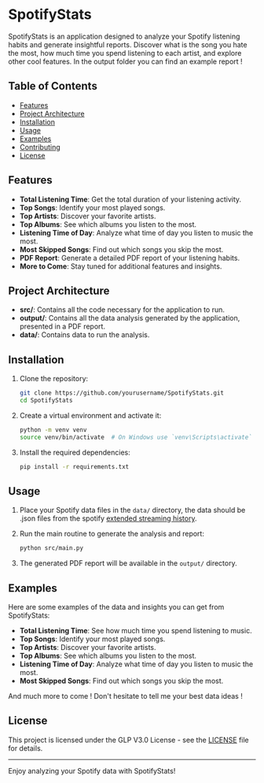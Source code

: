 # SpotifyStats

SpotifyStats is an application designed to analyze your Spotify listening habits and generate insightful reports. Discover what is the song you hate the most, how much time you spend listening to each artist, and explore other cool features.
In the output folder you can find an example report !

## Table of Contents

- [Features](#features)
- [Project Architecture](#project-architecture)
- [Installation](#installation)
- [Usage](#usage)
- [Examples](#examples)
- [Contributing](#contributing)
- [License](#license)

## Features

- **Total Listening Time**: Get the total duration of your listening activity.
- **Top Songs**: Identify your most played songs.
- **Top Artists**: Discover your favorite artists.
- **Top Albums**: See which albums you listen to the most.
- **Listening Time of Day**: Analyze what time of day you listen to music the most.
- **Most Skipped Songs**: Find out which songs you skip the most.
- **PDF Report**: Generate a detailed PDF report of your listening habits.
- **More to Come**: Stay tuned for additional features and insights.

## Project Architecture

- **src/**: Contains all the code necessary for the application to run.
- **output/**: Contains all the data analysis generated by the application, presented in a PDF report.
- **data/**: Contains data to run the analysis.

## Installation

1. Clone the repository:
    ```bash
    git clone https://github.com/yourusername/SpotifyStats.git
    cd SpotifyStats
    ```

2. Create a virtual environment and activate it:
    ```bash
    python -m venv venv
    source venv/bin/activate  # On Windows use `venv\Scripts\activate`
    ```

3. Install the required dependencies:
    ```bash
    pip install -r requirements.txt
    ```

## Usage

1. Place your Spotify data files in the `data/` directory, the data should be .json files from the spotify [extended streaming history](https://www.spotify.com/account/privacy/).

2. Run the main routine to generate the analysis and report:
    ```bash
    python src/main.py
    ```

3. The generated PDF report will be available in the `output/` directory.

## Examples

Here are some examples of the data and insights you can get from SpotifyStats:

- **Total Listening Time**: See how much time you spend listening to music.
- **Top Songs**: Identify your most played songs.
- **Top Artists**: Discover your favorite artists.
- **Top Albums**: See which albums you listen to the most.
- **Listening Time of Day**: Analyze what time of day you listen to music the most.
- **Most Skipped Songs**: Find out which songs you skip the most.

And much more to come ! Don't hesitate to tell me your best data ideas !

## License

This project is licensed under the GLP V3.0 License - see the [LICENSE](LICENSE) file for details.

---

Enjoy analyzing your Spotify data with SpotifyStats!
